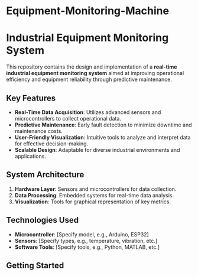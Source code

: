 # Equipment-Monitoring-Machine
# Industrial Equipment Monitoring System

This repository contains the design and implementation of a **real-time industrial equipment monitoring system** aimed at improving operational efficiency and equipment reliability through predictive maintenance.

## Key Features

- **Real-Time Data Acquisition**: Utilizes advanced sensors and microcontrollers to collect operational data.
- **Predictive Maintenance**: Early fault detection to minimize downtime and maintenance costs.
- **User-Friendly Visualization**: Intuitive tools to analyze and interpret data for effective decision-making.
- **Scalable Design**: Adaptable for diverse industrial environments and applications.

## System Architecture

1. **Hardware Layer**: Sensors and microcontrollers for data collection.
2. **Data Processing**: Embedded systems for real-time data analysis.
3. **Visualization**: Tools for graphical representation of key metrics.

## Technologies Used

- **Microcontroller**: [Specify model, e.g., Arduino, ESP32]
- **Sensors**: [Specify types, e.g., temperature, vibration, etc.]
- **Software Tools**: [Specify tools, e.g., Python, MATLAB, etc.]

## Getting Started
